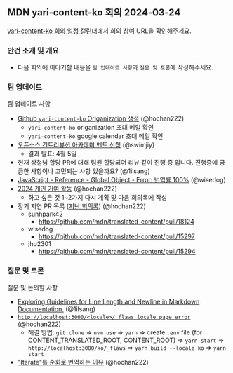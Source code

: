 ## MDN yari-content-ko 회의 2024-03-24

[yari-content-ko 회의 일정 캘린더](https://calendar.google.com/calendar/u/0/embed?src=e43bb879372391269af4ee800723136b5df9a7c01bba63f6f3798504ba6b94e7@group.calendar.google.com&ctz=Asia/Seoul)에서 회의 참여 URL을 확인해주세요.

### 안건 소개 및 개요

- 다음 회의에 이야기할 내용을 `팀 업데이트 사항`과 `질문 및 토론`에 작성해주세요.

### 팀 업데이트

팀 업데이트 사항

- [Github `yari-content-ko` Origanization 생성](https://github.com/yari-content-ko) (@hochan222)
  - `yari-content-ko` origanization 초대 메일 확인
  - `yari-content-ko` google calendar 초대 메일 확인
- [오픈소스 컨트리뷰션 아카데미 멘토 신청](https://www.oss.kr/notice/show/d277cc91-3e51-494c-b8cd-b04626196d7e) (@swimjiy)
  - 결과 발표: 4월 5일
- 현재 상철님 할당 PR에 대해 팀원 할당되어 리뷰 같이 진행 중 입니다. 진행중에 궁금한 사항이나 고민되는 사항 있을까요? (@1ilsang)
- [JavaScript - Reference - Global Object - Error: 번역률 100%](https://github.com/mdn/translated-content/pull/18809) (@wisedog)
- [2024 개인 기여 활동](https://docs.google.com/document/d/1vxfpQ5OLTT1Ycnw_Ub68Igb5fcGUhuj66CbbGNbVfBQ/edit) (@hochan222)
  - 하고 싶은 것 1~2가지 다시 계획 및 다음 회의록에 작성
- 장기 지연 PR 목록 ([지난 회의록](https://docs.google.com/document/d/1sGWtB_C3phqR_SpbfNMMaMItK16_MHBpQZubLz57fbA/edit?usp=sharing)) (@hochan222)
  - sunhpark42
    - https://github.com/mdn/translated-content/pull/18124
  - wisedog
    - https://github.com/mdn/translated-content/pull/15297
  - jho2301
    - https://github.com/mdn/translated-content/pull/15294

### 질문 및 토론

질문 및 논의할 사항

- [Exploring Guidelines for Line Length and Newline in Markdown Documentation.](https://github.com/orgs/mdn/discussions/655) (@1ilsang)
- [`http://localhost:3000/<locale>/_flaws locale page error`](https://github.com/mdn/yari/issues/10653) (@hochan222)
  - 해결 방법: `git clone` => `nvm use` => `yarn` => create `.env` file (for CONTENT_TRANSLATED_ROOT, CONTENT_ROOT) => `yarn start` => `http://localhost:3000/ko/_flaws` => `yarn build --locale ko` => `yarn start`
- ["Iterate"를 순회로 번역하는 이유](https://github.com/mdn/translated-content/issues/14044) (@hochan222)
